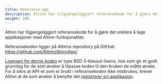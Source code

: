 ```yaml
---
title: Referanse-app
description: Altinn har tilgjengeliggjort referansekode for å gjøre det enklere å lage applikasjoner med Altinn-funksjonalitet.
weight: 100
---
```



Altinn har tilgjengeliggjort referansekode for å gjøre det enklere å lage applikasjoner med Altinn-funksjonalitet.

Referansekoden ligger på Altinns repository på GitHub: https://github.com/Altinn/AltinnApp/

[Lisensen for denne koden](https://github.com/Altinn/AltinnApp/blob/master/LICENSE) er type BSD 3-klausul-lisens, noe som gir et godt grunnlag for de som ønsker å tilpasse koden til den bruken de måtte ønske.
For å sikre at API-et som er brukt i referansekoden ikke misbrukes, krever Altinn at de som ønsker å benytte det
[registrerer sin applikasjon](../../kom-i-gang/#registrer-din-applikasjon).

